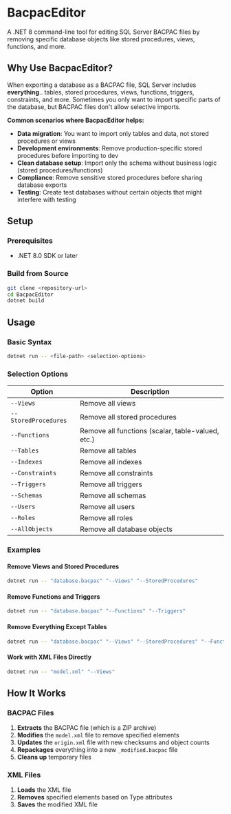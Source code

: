 # BacpacEditor

A .NET 8 command-line tool for editing SQL Server BACPAC files by removing specific database objects like stored procedures, views, functions, and more.

## Why Use BacpacEditor?

When exporting a database as a BACPAC file, SQL Server includes **everything**.. tables, stored procedures, views, functions, triggers, constraints, and more. Sometimes you only want to import specific parts of the database, but BACPAC files don't allow selective imports.

**Common scenarios where BacpacEditor helps:**

- **Data migration**: You want to import only tables and data, not stored procedures or views
- **Development environments**: Remove production-specific stored procedures before importing to dev
- **Clean database setup**: Import only the schema without business logic (stored procedures/functions)
- **Compliance**: Remove sensitive stored procedures before sharing database exports
- **Testing**: Create test databases without certain objects that might interfere with testing

## Setup

### Prerequisites
- .NET 8.0 SDK or later

### Build from Source
```bash
git clone <repository-url>
cd BacpacEditor
dotnet build
```

## Usage

### Basic Syntax
```bash
dotnet run -- <file-path> <selection-options>
```

### Selection Options

| Option | Description |
|--------|-------------|
| `--Views` | Remove all views |
| `--StoredProcedures` | Remove all stored procedures |
| `--Functions` | Remove all functions (scalar, table-valued, etc.) |
| `--Tables` | Remove all tables |
| `--Indexes` | Remove all indexes |
| `--Constraints` | Remove all constraints |
| `--Triggers` | Remove all triggers |
| `--Schemas` | Remove all schemas |
| `--Users` | Remove all users |
| `--Roles` | Remove all roles |
| `--AllObjects` | Remove all database objects |

### Examples

#### Remove Views and Stored Procedures
```bash
dotnet run -- "database.bacpac" "--Views" "--StoredProcedures"
```

#### Remove Functions and Triggers
```bash
dotnet run -- "database.bacpac" "--Functions" "--Triggers"
```

#### Remove Everything Except Tables
```bash
dotnet run -- "database.bacpac" "--Views" "--StoredProcedures" "--Functions" "--Triggers" "--Indexes" "--Constraints"
```

#### Work with XML Files Directly
```bash
dotnet run -- "model.xml" "--Views"
```

## How It Works

### BACPAC Files
1. **Extracts** the BACPAC file (which is a ZIP archive)
2. **Modifies** the `model.xml` file to remove specified elements
3. **Updates** the `origin.xml` file with new checksums and object counts
4. **Repackages** everything into a new `_modified.bacpac` file
5. **Cleans up** temporary files

### XML Files
1. **Loads** the XML file
2. **Removes** specified elements based on Type attributes
3. **Saves** the modified XML file
